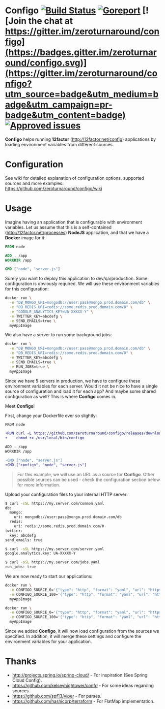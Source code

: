 # Configo [![Build Status](https://travis-ci.org/zeroturnaround/configo.svg?branch=master)](https://travis-ci.org/zeroturnaround/configo) [![Goreport](https://goreportcard.com/badge/github.com/zeroturnaround/configo)](https://goreportcard.com/report/github.com/zeroturnaround/configo) [![Join the chat at https://gitter.im/zeroturnaround/configo](https://badges.gitter.im/zeroturnaround/configo.svg)](https://gitter.im/zeroturnaround/configo?utm_source=badge&utm_medium=badge&utm_campaign=pr-badge&utm_content=badge) [![Approved issues](https://badge.waffle.io/zeroturnaround/configo.svg?label=ready&title=Waffle.io)](http://waffle.io/zeroturnaround/configo)

**Configo** helps running **12factor** (http://12factor.net/config) applications by loading environment variables from different sources.

# Configuration
See wiki for detailed explanation of configuration options, supported sources and more examples:
https://github.com/zeroturnaround/configo/wiki

# Usage
Imagine having an application that is configurable with environment variables. Let us assume that this is a self-contained (http://12factor.net/processes) **NodeJS** application, and that we have a **Docker** image for it:
```Dockerfile
FROM node

ADD . /app
WORKDIR /app

CMD ["node", "server.js"]
```

Surely you want to deploy this application to dev/qa/production. Some configuration is obviously required. We will use these environment variables for this configuration:
```bash
docker run \
  -e "DB_MONGO_URI=mongodb://user:pass@mongo.prod.domain.com/db" \
  -e "DB_REDIS_URI=redis://some.redis.prod.domain.com/0" \
  -e "GOOGLE_ANALYTICS_KEY=UA-XXXXX-Y" \
  -e TWITTER_KEY=abcdefg \
  -e SEND_EMAILS=true \
  myAppImage
```
We also have a server to run some background jobs:
```bash
docker run \
  -e "DB_MONGO_URI=mongodb://user:pass@mongo.prod.domain.com/db" \
  -e "DB_REDIS_URI=redis://some.redis.prod.domain.com/0" \
  -e TWITTER_KEY=abcdefg \
  -e SEND_EMAILS=true \
  -e RUN_JOBS=true \
  myAppImage
```

Since we have 5 servers in production, we have to configure these environment variables for each server. Would it not be nice to have a single source of configuration and load it for each app? And maybe some shared configuration as well? This is where **Configo** comes in. 

Meet **Configo**!

First, change your Dockerfile ever so slightly:
```diff
FROM node

+RUN curl -L https://github.com/zeroturnaround/configo/releases/download/v0.4.1/configo.linux-amd64 >/usr/local/bin/configo && \
+    chmod +x /usr/local/bin/configo

ADD . /app
WORKDIR /app

-CMD ["node", "server.js"]
+CMD ["configo", "node", "server.js"]
```

> For this example, we will use an URL as a source for **Configo**. Other possible sources can be used - check the configuration section below for more information.

Upload your configuration files to your internal HTTP server:
```bash
$ curl -sSL https://my.server.com/common.yaml
db:
  mongo:
    uri: mongodb://user:pass@mongo.prod.domain.com/db
  redis:
    uri: redis://some.redis.prod.domain.com/0
twitter:
  key: abcdefg
send_emails: true
```
```bash
$ curl -sSL https://my.server.com/server.yaml
google.analytics.key: UA-XXXXX-Y
```
```bash
$ curl -sSL https://my.server.com/jobs.yaml
run_jobs: true
```

We are now ready to start our applications:
```bash
docker run \
  -e CONFIGO_SOURCE_0='{"type": "http", "format": "yaml", "url": "https://my.server.com/common.yaml"}' \
  -e CONFIGO_SOURCE_100='{"type": "http", "format": "yaml", "url": "https://my.server.com/server.yaml"}' \
  myAppImage

docker run \
  -e CONFIGO_SOURCE_0='{"type": "http", "format": "yaml", "url": "https://my.server.com/common.yaml"}' \
  -e CONFIGO_SOURCE_100='{"type": "http", "format": "yaml", "url": "https://my.server.com/jobs.yaml"}' \
  myAppImage
```
Since we added **Configo**, it will now load configuration from the sources we specified. In addition, it will merge these settings and configure the environment variables for your application.

# Thanks
* http://projects.spring.io/spring-cloud/ - For inspiration (See Spring Cloud Config).
* https://github.com/kelseyhightower/confd - For some ideas regarding sources.
* https://github.com/spf13/viper - For parses.
* https://github.com/hashicorp/terraform - For FlatMap implementation.
